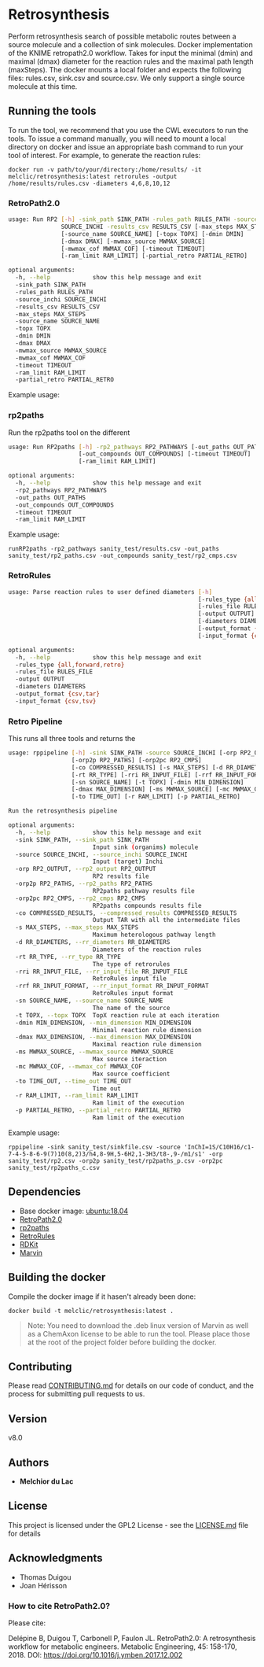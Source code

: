 # Retrosynthesis

Perform retrosynthesis search of possible metabolic routes between a source molecule and a collection of sink molecules. Docker implementation of the KNIME retropath2.0 workflow. Takes for input the minimal (dmin) and maximal (dmax) diameter for the reaction rules and the maximal path length (maxSteps). The docker mounts a local folder and expects the following files: rules.csv, sink.csv and source.csv. We only support a single source molecule at this time. 

## Running the tools

To run the tool, we recommend that you use the CWL executors to run the tools. To issue a command manually, you will need to mount a local directory on docker and issue an appropriate bash command to run your tool of interest. For example, to generate the reaction rules:

```
docker run -v path/to/your/directory:/home/results/ -it melclic/retrosynthesis:latest retrorules -output /home/results/rules.csv -diameters 4,6,8,10,12
```

### RetroPath2.0

```bash
usage: Run RP2 [-h] -sink_path SINK_PATH -rules_path RULES_PATH -source_inchi
               SOURCE_INCHI -results_csv RESULTS_CSV [-max_steps MAX_STEPS]
               [-source_name SOURCE_NAME] [-topx TOPX] [-dmin DMIN]
               [-dmax DMAX] [-mwmax_source MWMAX_SOURCE]
               [-mwmax_cof MWMAX_COF] [-timeout TIMEOUT]
               [-ram_limit RAM_LIMIT] [-partial_retro PARTIAL_RETRO]

optional arguments:
  -h, --help            show this help message and exit
  -sink_path SINK_PATH
  -rules_path RULES_PATH
  -source_inchi SOURCE_INCHI
  -results_csv RESULTS_CSV
  -max_steps MAX_STEPS
  -source_name SOURCE_NAME
  -topx TOPX
  -dmin DMIN
  -dmax DMAX
  -mwmax_source MWMAX_SOURCE
  -mwmax_cof MWMAX_COF
  -timeout TIMEOUT
  -ram_limit RAM_LIMIT
  -partial_retro PARTIAL_RETRO
```

Example usage:


### rp2paths

Run the rp2paths tool on the different 

```bash
usage: Run RP2paths [-h] -rp2_pathways RP2_PATHWAYS [-out_paths OUT_PATHS]
                    [-out_compounds OUT_COMPOUNDS] [-timeout TIMEOUT]
                    [-ram_limit RAM_LIMIT]

optional arguments:
  -h, --help            show this help message and exit
  -rp2_pathways RP2_PATHWAYS
  -out_paths OUT_PATHS
  -out_compounds OUT_COMPOUNDS
  -timeout TIMEOUT
  -ram_limit RAM_LIMIT
```

Example usage:

```
runRP2paths -rp2_pathways sanity_test/results.csv -out_paths sanity_test/rp2_paths.csv -out_compounds sanity_test/rp2_cmps.csv
```

### RetroRules

```bash
usage: Parse reaction rules to user defined diameters [-h]
                                                      [-rules_type {all,forward,retro}]
                                                      [-rules_file RULES_FILE]
                                                      [-output OUTPUT]
                                                      [-diameters DIAMETERS]
                                                      [-output_format {csv,tar}]
                                                      [-input_format {csv,tsv}]

optional arguments:
  -h, --help            show this help message and exit
  -rules_type {all,forward,retro}
  -rules_file RULES_FILE
  -output OUTPUT
  -diameters DIAMETERS
  -output_format {csv,tar}
  -input_format {csv,tsv}
```

### Retro Pipeline

This runs all three tools and returns the 

```bash
usage: rppipeline [-h] -sink SINK_PATH -source SOURCE_INCHI [-orp RP2_OUTPUT]
                  [-orp2p RP2_PATHS] [-orp2pc RP2_CMPS]
                  [-co COMPRESSED_RESULTS] [-s MAX_STEPS] [-d RR_DIAMETERS]
                  [-rt RR_TYPE] [-rri RR_INPUT_FILE] [-rrf RR_INPUT_FORMAT]
                  [-sn SOURCE_NAME] [-t TOPX] [-dmin MIN_DIMENSION]
                  [-dmax MAX_DIMENSION] [-ms MWMAX_SOURCE] [-mc MWMAX_COF]
                  [-to TIME_OUT] [-r RAM_LIMIT] [-p PARTIAL_RETRO]

Run the retrosynthesis pipeline

optional arguments:
  -h, --help            show this help message and exit
  -sink SINK_PATH, --sink_path SINK_PATH
                        Input sink (organims) molecule
  -source SOURCE_INCHI, --source_inchi SOURCE_INCHI
                        Input (target) Inchi
  -orp RP2_OUTPUT, --rp2_output RP2_OUTPUT
                        RP2 results file
  -orp2p RP2_PATHS, --rp2_paths RP2_PATHS
                        RP2paths pathway results file
  -orp2pc RP2_CMPS, --rp2_cmps RP2_CMPS
                        RP2paths compounds results file
  -co COMPRESSED_RESULTS, --compressed_results COMPRESSED_RESULTS
                        Output TAR with all the intermediate files
  -s MAX_STEPS, --max_steps MAX_STEPS
                        Maximum heterologous pathway length
  -d RR_DIAMETERS, --rr_diameters RR_DIAMETERS
                        Diameters of the reaction rules
  -rt RR_TYPE, --rr_type RR_TYPE
                        The type of retrorules
  -rri RR_INPUT_FILE, --rr_input_file RR_INPUT_FILE
                        RetroRules input file
  -rrf RR_INPUT_FORMAT, --rr_input_format RR_INPUT_FORMAT
                        RetroRules input format
  -sn SOURCE_NAME, --source_name SOURCE_NAME
                        The name of the source
  -t TOPX, --topx TOPX  TopX reaction rule at each iteration
  -dmin MIN_DIMENSION, --min_dimension MIN_DIMENSION
                        Minimal reaction rule dimension
  -dmax MAX_DIMENSION, --max_dimension MAX_DIMENSION
                        Maximal reaction rule dimension
  -ms MWMAX_SOURCE, --mwmax_source MWMAX_SOURCE
                        Max source iteraction
  -mc MWMAX_COF, --mwmax_cof MWMAX_COF
                        Max source coefficient
  -to TIME_OUT, --time_out TIME_OUT
                        Time out
  -r RAM_LIMIT, --ram_limit RAM_LIMIT
                        Ram limit of the execution
  -p PARTIAL_RETRO, --partial_retro PARTIAL_RETRO
                        Ram limit of the execution
```

Example usage:

```
rppipeline -sink sanity_test/sinkfile.csv -source 'InChI=1S/C10H16/c1-7-4-5-8-6-9(7)10(8,2)3/h4,8-9H,5-6H2,1-3H3/t8-,9-/m1/s1' -orp sanity_test/rp2.csv -orp2p sanity_test/rp2paths_p.csv -orp2pc sanity_test/rp2paths_c.csv
```

## Dependencies

* Base docker image: [ubuntu:18.04](https://hub.docker.com/layers/ubuntu/library/ubuntu/18.04/images/sha256-60a99a670b980963e4a9d882f631cba5d26ba5d14ccba2aa82a4e1f4d084fb1f?context=explore)
* [RetroPath2.0](https://www.myexperiment.org/workflows/4987.html)
* [rp2paths](https://github.com/brsynth/rp2paths)
* [RetroRules](https://retrorules.org/)
* [RDKit](https://github.com/rdkit/rdkit)
* [Marvin](https://chemaxon.com/products/marvin)

## Building the docker

Compile the docker image if it hasen't already been done:

```
docker build -t melclic/retrosynthesis:latest .
```

> Note: You need to download the .deb linux version of Marvin as well as a ChemAxon license to be able to run the tool. Please place those at the root of the project folder before building the docker.

## Contributing

Please read [CONTRIBUTING.md](https://gist.github.com/PurpleBooth/b24679402957c63ec426) for details on our code of conduct, and the process for submitting pull requests to us.

## Version

v8.0

## Authors

* **Melchior du Lac**

## License

This project is licensed under the GPL2 License - see the [LICENSE.md](LICENSE.md) file for details

## Acknowledgments

* Thomas Duigou
* Joan Hérisson

### How to cite RetroPath2.0?
Please cite:

Delépine B, Duigou T, Carbonell P, Faulon JL. RetroPath2.0: A retrosynthesis workflow for metabolic engineers. Metabolic Engineering, 45: 158-170, 2018. DOI: https://doi.org/10.1016/j.ymben.2017.12.002

